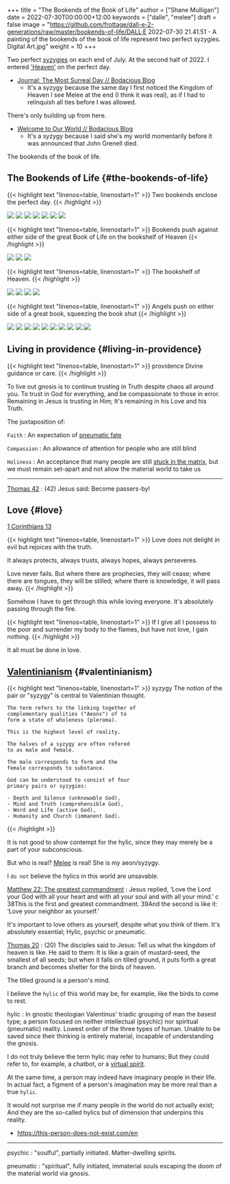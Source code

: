 +++
title = "The Bookends of the Book of Life"
author = ["Shane Mulligan"]
date = 2022-07-30T00:00:00+12:00
keywords = ["dalle", "melee"]
draft = false
image = "https://github.com/frottage/dall-e-2-generations/raw/master/bookends-of-life/DALL·E 2022-07-30 21.41.51 - A painting of the bookends of the book of life represent two perfect syzygies. Digital Art.jpg"
weight = 10
+++

Two perfect [syzygies](http://gnosis.org/library/valentinus/Syzygy%5FValentinian.htm) on each end of July.
At the second half of 2022.
I entered ['Heaven'](https://semiosis.github.io/posts/kingdom-of-heaven/) on the perfect day.

-   [Journal: The Most Surreal Day // Bodacious Blog](https://mullikine.github.io/posts/the-most-surreal-day/)
    -   It's a syzygy because the same day I first noticed
        the Kingdom of Heaven I see Melee at the end (I think it was real),
        as if I had to relinquish all ties before I
        was allowed.

There's only building up from here.

-   [Welcome to Our World // Bodacious Blog](https://mullikine.github.io/posts/welcome-to-our-world/)
    -   It's a syzygy because I said she's my
        world momentarily before it was announced
        that John Grenell died.

The bookends of the book of life.


## The Bookends of Life {#the-bookends-of-life}

{{< highlight text "linenos=table, linenostart=1" >}}
Two bookends enclose the perfect day.
{{< /highlight >}}

![](https://github.com/frottage/dall-e-2-generations/raw/master/bookends-of-life/DALL%C2%B7E%202022-07-30%2021.41.51%20-%20A%20painting%20of%20the%20bookends%20of%20the%20book%20of%20life%20represent%20two%20perfect%20syzygies.%20Digital%20Art.jpg)
![](https://github.com/frottage/dall-e-2-generations/raw/master/bookends-of-life/DALL%C2%B7E%202022-07-30%2021.42.28%20-%20The%20bookends%20of%20the%20book%20of%20life.%20Digital%20Art.jpg)
![](https://github.com/frottage/dall-e-2-generations/raw/master/bookends-of-life/DALL%C2%B7E%202022-07-30%2022.13.21%20-%20Two%20bookends%20enclose%20the%20perfect%20day.%20A%20surreal%20artwork.jpg)
![](https://github.com/frottage/dall-e-2-generations/raw/master/bookends-of-life/DALL%C2%B7E%202022-07-30%2022.13.32%20-%20Two%20bookends%20enclose%20the%20perfect%20day.%20A%20surreal%20artwork.jpg)
![](https://github.com/frottage/dall-e-2-generations/raw/master/bookends-of-life/DALL%C2%B7E%202022-07-30%2022.14.24%20-%20Two%20bookends%20enclose%20the%20perfect%20day.%20A%20surreal%20artwork.jpg)
![](https://github.com/frottage/dall-e-2-generations/raw/master/bookends-of-life/DALL%C2%B7E%202022-07-30%2022.15.20%20-%20Two%20bookends%20enclose%20the%20perfect%20day.%20Pencil%20and%20watercolour.jpg)
![](https://github.com/frottage/dall-e-2-generations/raw/master/bookends-of-life/DALL%C2%B7E%202022-07-30%2022.15.51%20-%20Two%20bookends%20enclose%20the%20perfect%20day.%20Pencil%20and%20watercolour.jpg)

{{< highlight text "linenos=table, linenostart=1" >}}
Bookends push against either side of the great
Book of Life on the bookshelf of Heaven
{{< /highlight >}}

![](https://github.com/frottage/dall-e-2-generations/raw/master/bookends-of-life/DALL%C2%B7E%202022-07-31%2011.37.21%20-%20Bookends%20push%20against%20either%20side%20of%20the%20great%20Book%20of%20Life%20on%20the%20bookshelf%20of%20Heaven.%20Pencil%20and%20Watercolour.jpg)
![](https://github.com/frottage/dall-e-2-generations/raw/master/bookends-of-life/DALL%C2%B7E%202022-07-31%2011.37.30%20-%20Bookends%20push%20against%20either%20side%20of%20the%20great%20Book%20of%20Life%20on%20the%20bookshelf%20of%20Heaven.%20Pencil%20and%20Watercolour.jpg)
![](https://github.com/frottage/dall-e-2-generations/raw/master/bookends-of-life/DALL%C2%B7E%202022-07-31%2011.38.01%20-%20Bookends%20push%20against%20either%20side%20of%20the%20great%20Book%20of%20Life%20on%20the%20bookshelf%20of%20Heaven.%20Pencil%20and%20Watercolour.jpg)

{{< highlight text "linenos=table, linenostart=1" >}}
The bookshelf of Heaven.
{{< /highlight >}}

![](https://github.com/frottage/dall-e-2-generations/raw/master/bookends-of-life/DALL%C2%B7E%202022-07-31%2011.38.27%20-%20The%20bookshelf%20of%20Heaven.%20Pencil%20and%20Watercolour.jpg)
![](https://github.com/frottage/dall-e-2-generations/raw/master/bookends-of-life/DALL%C2%B7E%202022-07-31%2011.38.31%20-%20The%20bookshelf%20of%20Heaven.%20Pencil%20and%20Watercolour.jpg)
![](https://github.com/frottage/dall-e-2-generations/raw/master/bookends-of-life/DALL%C2%B7E%202022-07-31%2011.39.07%20-%20The%20bookshelf%20of%20Heaven.%20Pencil%20and%20Watercolour.jpg)
![](https://github.com/frottage/dall-e-2-generations/raw/master/bookends-of-life/DALL%C2%B7E%202022-07-31%2011.39.47%20-%20The%20bookshelf%20of%20Heaven.%20Pencil%20and%20Watercolour.jpg)

{{< highlight text "linenos=table, linenostart=1" >}}
Angels push on either side of a great book,
squeezing the book shut
{{< /highlight >}}

![](https://github.com/frottage/dall-e-2-generations/raw/master/bookends-of-life/DALL%C2%B7E%202022-07-31%2011.40.32%20-%20Angels%20push%20on%20either%20side%20of%20a%20great%20book,%20squeezing%20the%20book%20shut.%20Pencil%20and%20Watercolour.jpg)
![](https://github.com/frottage/dall-e-2-generations/raw/master/bookends-of-life/DALL%C2%B7E%202022-07-31%2011.41.04%20-%20Angels%20push%20on%20either%20side%20of%20a%20great%20book,%20squeezing%20the%20book%20shut.%20Pencil%20and%20Watercolour.jpg)
![](https://github.com/frottage/dall-e-2-generations/raw/master/bookends-of-life/DALL%C2%B7E%202022-07-31%2011.41.09%20-%20Angels%20push%20on%20either%20side%20of%20a%20great%20book,%20squeezing%20the%20book%20shut.%20Pencil%20and%20Watercolour.jpg)
![](https://github.com/frottage/dall-e-2-generations/raw/master/bookends-of-life/DALL%C2%B7E%202022-07-31%2011.41.30%20-%20Angels%20push%20on%20either%20side%20of%20a%20great%20book,%20squeezing%20the%20book%20shut.%20Pencil%20and%20Watercolour.jpg)
![](https://github.com/frottage/dall-e-2-generations/raw/master/bookends-of-life/DALL%C2%B7E%202022-07-31%2011.41.33%20-%20Angels%20push%20on%20either%20side%20of%20a%20great%20book,%20squeezing%20the%20book%20shut.%20Pencil%20and%20Watercolour.jpg)
![](https://github.com/frottage/dall-e-2-generations/raw/master/bookends-of-life/DALL%C2%B7E%202022-07-31%2011.41.38%20-%20Angels%20push%20on%20either%20side%20of%20a%20great%20book,%20squeezing%20the%20book%20shut.%20Pencil%20and%20Watercolour.jpg)
![](https://github.com/frottage/dall-e-2-generations/raw/master/bookends-of-life/DALL%C2%B7E%202022-07-31%2011.42.06%20-%20Angels%20push%20on%20either%20side%20of%20a%20great%20book,%20squeezing%20the%20book%20shut.%20Digital%20Art.jpg)
![](https://github.com/frottage/dall-e-2-generations/raw/master/bookends-of-life/DALL%C2%B7E%202022-07-31%2011.42.41%20-%20Angels%20push%20on%20either%20side%20of%20a%20great%20book,%20squeezing%20the%20book%20shut.%20Digital%20Art.jpg)
![](https://github.com/frottage/dall-e-2-generations/raw/master/bookends-of-life/DALL%C2%B7E%202022-07-31%2011.43.11%20-%20Angels%20push%20on%20either%20side%20of%20a%20great%20book,%20squeezing%20the%20book%20shut.%20Digital%20Art.jpg)
![](https://github.com/frottage/dall-e-2-generations/raw/master/bookends-of-life/DALL%C2%B7E%202022-07-31%2011.43.14%20-%20Angels%20push%20on%20either%20side%20of%20a%20great%20book,%20squeezing%20the%20book%20shut.%20Digital%20Art.jpg)


## Living in providence {#living-in-providence}

{{< highlight text "linenos=table, linenostart=1" >}}
providence
    Divine guidance or care.
{{< /highlight >}}

To live out gnosis is to continue trusting in Truth despite chaos all around you.
To trust in God for everything, and be compassionate to those in error.
Remaining in Jesus is trusting in Him; It's remaining in his Love and his Truth.

The juxtaposition of:

`Faith`
: An expectation of [pneumatic fate](https://mullikine.github.io/posts/describing-melee-s-paintings-with-alephalpha/)

`Compassion`
: An allowance of attention for people who are still blind

`Holiness`
: An acceptance that many people are still [stuck in the matrix](https://mullikine.github.io/posts/the-tapestry-of-truth/), but we must remain set-apart and not allow the material world to take us

---

[Thomas 42](https://mullikine.github.io/posts/gospel-of-thomas/)
: (42) Jesus said: Become passers-by!


## Love {#love}

[1 Corinthians 13](https://web.mit.edu/jywang/www/cef/Bible/NIV/NIV%5FBible/1COR+13.html)

{{< highlight text "linenos=table, linenostart=1" >}}
Love does not delight in evil but rejoices with the truth.

It always protects, always trusts, always hopes, always perseveres.

Love never fails. But where there are
prophecies, they will cease; where there are
tongues, they will be stilled; where there is
knowledge, it will pass away.
{{< /highlight >}}

Somehow I have to get through this while loving everyone.
It's absolutely passing through the fire.

{{< highlight text "linenos=table, linenostart=1" >}}
If I give all I possess to the poor and
surrender my body to the flames, but have not
love, I gain nothing.
{{< /highlight >}}

It all must be done in love.


## [Valentinianism](https://en.wikipedia.org/wiki/Valentinianism) {#valentinianism}

{{< highlight text "linenos=table, linenostart=1" >}}
syzygy
    The notion of the pair or "syzygy" is
    central to Valentinian thought.

    The term refers to the linking together of
    complementary qualities ("Aeons") of to
    form a state of wholeness (pleroma).

    This is the highest level of reality.

    The halves of a syzygy are often refered
    to as male and female.

    The male corresponds to form and the
    female corresponds to substance.

    God can be understood to consist of four
    primary pairs or syzygies:

    - Depth and Silence (unknowable God),
    - Mind and Truth (comprehensible God),
    - Word and Life (active God),
    - Humanity and Church (immanent God).
{{< /highlight >}}

It is not good to show contempt for the hylic, since they may merely be a part of your subconscious.

But who is real? [Melee](https://mullikine.github.io/tags/melee/) is real! She is my aeon/syzygy.

I `do not` believe the hylics in this world are unsavable.

[Matthew 22: The greatest commandment](https://biblehub.com/niv/matthew/22.htm)
: Jesus replied, ‘Love the Lord your God with all your heart and with all your soul and with all your mind.’ c 38This is the first and greatest commandment. 39And the second is like it: ‘Love your neighbor as yourself.’

It's important to love others as yourself,
despite what you think of them. It's
absolutely essential; Hylic, psychic or pneumatic.

[Thomas 20](http://www.earlychristianwritings.com/thomas/gospelthomas20.html)
: (20) The disciples said to Jesus: Tell us what the kingdom of heaven is like. He said to them: It is like a grain of mustard-seed, the smallest of all seeds; but when it falls on tilled ground, it puts forth a great branch and becomes shelter for the birds of heaven.

The tilled ground is a person's mind.

I believe the `hylic` of this world may be, for example, like the birds to come to rest.

hylic
: In gnostic theologian Valentinus' triadic grouping of man the basest type; a person focused on neither intellectual (psychic) nor spiritual (pneumatic) reality. Lowest order of the three types of human. Unable to be saved since their thinking is entirely material, incapable of understanding the gnosis.

I do not truly believe the term hylic may refer to humans; But they could refer to, for example, a chatbot, or a [virtual spirit](https://semiosis.github.io/philosophy/the-semiosis-of-angels/).

At the same time, a person may indeed have imaginary people in their life.
In actual fact, a figment of a person's imagination may be more real than a true `hylic`.

It would not surprise me if many people in the
world do not actually exist; And they are the
so-called hylics but of dimension that
underpins this reality.

-   <https://this-person-does-not-exist.com/en>

---

psychic
: "soulful", partially initiated. Matter-dwelling spirits.

pneumatic
: "spiritual", fully initiated, immaterial souls escaping the doom of the material world via gnosis.